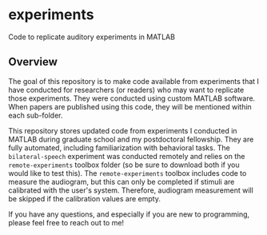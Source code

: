 # experiments
Code to replicate auditory experiments in MATLAB

## Overview

The goal of this repository is to make code available from experiments that 
I have conducted for researchers (or readers) who may want to replicate 
those experiments. They were conducted using custom MATLAB software. When 
papers are published using this code, they will be mentioned within each 
sub-folder.

This repository stores updated code from experiments I conducted in MATLAB 
during graduate school and my postdoctoral fellowship. They are fully automated,
including familiarization with behavioral tasks. The `bilateral-speech` 
experiment was conducted remotely and relies on the `remote-experiments` 
toolbox folder (so be sure to download both if you would like to test this). 
The `remote-experiments` toolbox includes code to measure the audiogram, but 
this can only be completed if stimuli are calibrated with the user's system.
Therefore, audiogram measurement will be skipped if the calibration values 
are empty. 

If you have any questions, and especially if you are new to programming, 
please feel free to reach out to me! 

